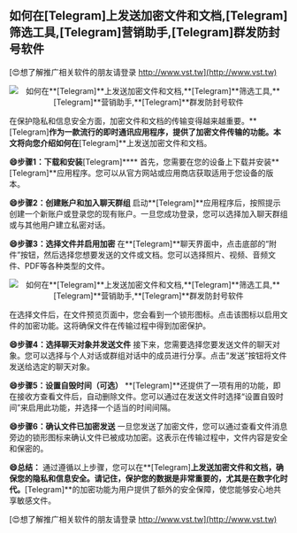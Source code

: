 ## **如何在**[Telegram]**上发送加密文件和文档,**[Telegram]**筛选工具,**[Telegram]**营销助手,**[Telegram]**群发防封号软件**

[😍想了解推广相关软件的朋友请登录 http://www.vst.tw](http://www.vst.tw)

 <center><img src="https://vst.tw/MP4/tuiguang/png/1.png" alt="如何在**[Telegram]**上发送加密文件和文档,**[Telegram]**筛选工具,**[Telegram]**营销助手,**[Telegram]**群发防封号软件"></center>

在保护隐私和信息安全方面，加密文件和文档的传输变得越来越重要。**[Telegram]**作为一款流行的即时通讯应用程序，提供了加密文件传输的功能。本文将向您介绍如何在**[Telegram]**上发送加密文件和文档。

**😄步骤1：下载和安装**[Telegram]****
首先，您需要在您的设备上下载并安装**[Telegram]**应用程序。您可以从官方网站或应用商店获取适用于您设备的版本。

**😄步骤2：创建账户和加入聊天群组**
启动**[Telegram]**应用程序后，按照提示创建一个新账户或登录您的现有账户。一旦您成功登录，您可以选择加入聊天群组或与其他用户建立私密对话。

**😄步骤3：选择文件并启用加密**
在**[Telegram]**聊天界面中，点击底部的“附件”按钮，然后选择您想要发送的文件或文档。您可以选择照片、视频、音频文件、PDF等各种类型的文件。

 <center><img src="https://vst.tw/MP4/tuiguang/png/6.png" alt="如何在**[Telegram]**上发送加密文件和文档,**[Telegram]**筛选工具,**[Telegram]**营销助手,**[Telegram]**群发防封号软件"></center>

在选择文件后，在文件预览页面中，您会看到一个锁形图标。点击该图标以启用文件的加密功能。这将确保文件在传输过程中得到加密保护。

**😄步骤4：选择聊天对象并发送文件**
接下来，您需要选择您要发送文件的聊天对象。您可以选择与个人对话或群组对话中的成员进行分享。点击“发送”按钮将文件发送给选定的聊天对象。

**😄步骤5：设置自毁时间（可选）**
**[Telegram]**还提供了一项有用的功能，即在接收方查看文件后，自动删除文件。您可以通过在发送文件时选择“设置自毁时间”来启用此功能，并选择一个适当的时间间隔。

**😄步骤6：确认文件已加密发送**
一旦您发送了加密文件，您可以通过查看文件消息旁边的锁形图标来确认文件已被成功加密。这表示在传输过程中，文件内容是安全和保密的。

**😄总结：**
通过遵循以上步骤，您可以在**[Telegram]**上发送加密文件和文档，确保您的隐私和信息安全。请记住，保护您的数据是非常重要的，尤其是在数字化时代。**[Telegram]**的加密功能为用户提供了额外的安全保障，使您能够安心地共享敏感文件。

[😍想了解推广相关软件的朋友请登录 http://www.vst.tw](http://www.vst.tw)



